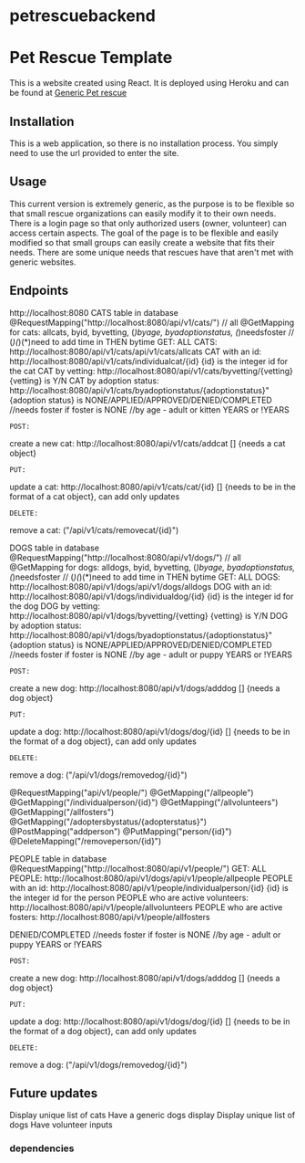 # petrescuebackend

# Pet Rescue Template

This is a website created using React.  It is deployed using Heroku and can be found at [Generic Pet rescue](https://pet-rescue-app.herokuapp.com/)

## Installation

This is a web application, so there is no installation process.  You simply need to use the url provided to enter the site.

## Usage

This current version is extremely generic, as the purpose is to be flexible so that small rescue organizations can easily modify it to their own needs.
There is a login page so that only authorized users (owner, volunteer) can access certain aspects.  The goal of the page is to be flexible and easily modified 
so that small groups can easily create a website that fits their needs.  There are some unique needs that rescues have that aren't met with generic websites.

## Endpoints
http://localhost:8080
CATS table in database
@RequestMapping("http://localhost:8080/api/v1/cats/")
// all @GetMapping for cats: allcats, byid, byvetting, (*)byage, byadoptionstatus, (*)needsfoster
// (*)(*)(*)need to add time in THEN bytime 
	GET:
ALL CATS: http://localhost:8080/api/v1/cats/api/v1/cats/allcats
CAT with an id: http://localhost:8080/api/v1/cats/individualcat/{id}     {id} is the integer id for the cat
CAT by vetting: http://localhost:8080/api/v1/cats/byvetting/{vetting}       {vetting} is Y/N
CAT by adoption status: http://localhost:8080/api/v1/cats/byadoptionstatus/{adoptionstatus}"    {adoption status} is NONE/APPLIED/APPROVED/DENIED/COMPLETED
//needs foster if foster is NONE
//by age - adult or kitten YEARS or !YEARS

    POST:
create a new cat: http://localhost:8080/api/v1/cats/addcat			[] {needs a cat object}

    PUT:
update a cat: http://localhost:8080/api/v1/cats/cat/{id}			[] {needs to be in the format of a cat object}, can add only updates

    DELETE:
remove a cat: ("/api/v1/cats/removecat/{id}")


DOGS table in database
@RequestMapping("http://localhost:8080/api/v1/dogs/")
// all @GetMapping for dogs: alldogs, byid, byvetting, (*)byage, byadoptionstatus, (*)needsfoster
// (*)(*)(*)need to add time in THEN bytime 
	GET:
ALL DOGS: http://localhost:8080/api/v1/dogs/api/v1/dogs/alldogs
DOG with an id: http://localhost:8080/api/v1/dogs/individualdog/{id}     {id} is the integer id for the dog
DOG by vetting: http://localhost:8080/api/v1/dogs/byvetting/{vetting}       {vetting} is Y/N
DOG by adoption status: http://localhost:8080/api/v1/dogs/byadoptionstatus/{adoptionstatus}"    {adoption status} is NONE/APPLIED/APPROVED/DENIED/COMPLETED
//needs foster if foster is NONE
//by age - adult or puppy YEARS or !YEARS

    POST:
create a new dog: http://localhost:8080/api/v1/dogs/adddog			[] {needs a dog object}

    PUT:
update a dog: http://localhost:8080/api/v1/dogs/dog/{id}			[] {needs to be in the format of a dog object}, can add only updates

    DELETE:
remove a dog: ("/api/v1/dogs/removedog/{id}")




@RequestMapping("api/v1/people/")
	@GetMapping("/allpeople")
	@GetMapping("/individualperson/{id}")
	@GetMapping("/allvolunteers")
	@GetMapping("/allfosters")
	@GetMapping("/adoptersbystatus/{adopterstatus}")
	@PostMapping("addperson")
	@PutMapping("person/{id}")
	@DeleteMapping("/removeperson/{id}")

PEOPLE table in database
@RequestMapping("http://localhost:8080/api/v1/people/")
	GET:
ALL PEOPLE: http://localhost:8080/api/v1/dogs/api/v1/people/allpeople
PEOPLE with an id: http://localhost:8080/api/v1/people/individualperson/{id}     {id} is the integer id for the person
PEOPLE who are active volunteers: http://localhost:8080/api/v1/people/allvolunteers
PEOPLE who are active fosters: http://localhost:8080/api/v1/people/allfosters


DENIED/COMPLETED
//needs foster if foster is NONE
//by age - adult or puppy YEARS or !YEARS

    POST:
create a new dog: http://localhost:8080/api/v1/dogs/adddog			[] {needs a dog object}

    PUT:
update a dog: http://localhost:8080/api/v1/dogs/dog/{id}			[] {needs to be in the format of a dog object}, can add only updates

    DELETE:
remove a dog: ("/api/v1/dogs/removedog/{id}")

## Future updates
Display unique list of cats
Have a generic dogs display
Display unique list of dogs
Have volunteer inputs

### dependencies
